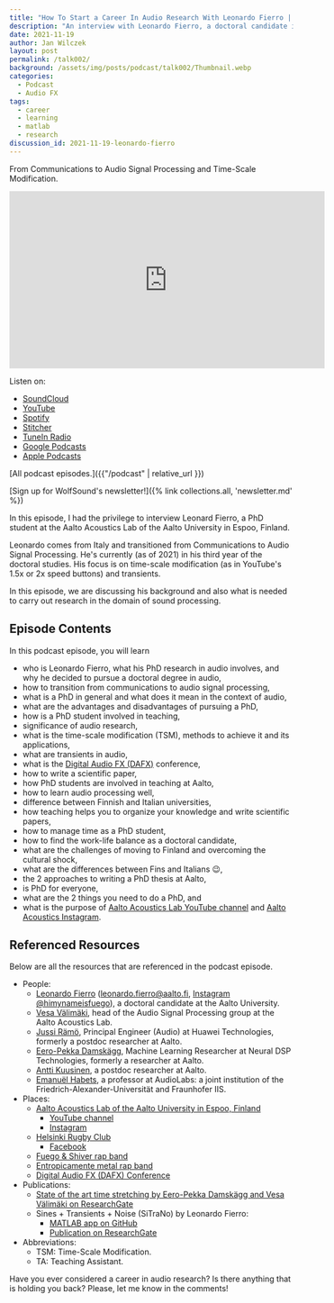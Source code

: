 ```yaml
---
title: "How To Start a Career In Audio Research With Leonardo Fierro | WolfTalk #002"
description: "An interview with Leonardo Fierro, a doctoral candidate in the Aalto Acoustics Lab researching time-scale modification."
date: 2021-11-19
author: Jan Wilczek
layout: post
permalink: /talk002/
background: /assets/img/posts/podcast/talk002/Thumbnail.webp
categories:
  - Podcast
  - Audio FX
tags:
  - career
  - learning
  - matlab
  - research
discussion_id: 2021-11-19-leonardo-fierro
---
```

From Communications to Audio Signal Processing and Time-Scale Modification.

<iframe width="560" height="315" src="https://www.youtube.com/embed/-G5tNfLy84g" title="YouTube video player" frameborder="0" allow="accelerometer; autoplay; clipboard-write; encrypted-media; gyroscope; picture-in-picture" allowfullscreen></iframe>

Listen on:
* [SoundCloud](https://soundcloud.com/jan-wilczek-wolf-sound/how-to-start-a-career-in-audio-research-with-leonardo-fierro-wolftalk-002)
* [YouTube](https://youtu.be/-G5tNfLy84g)
* [Spotify](https://open.spotify.com/episode/0b5a6Zdu37AWYpUQlX0BsL?si=700d09ef79b84207)
* [Stitcher](https://www.stitcher.com/show/wolftalk-podcast-about-audio-programming-people-careers-learning/episode/how-to-start-a-career-in-audio-research-with-leonardo-fierro-wolftalk-002-88415578)
* [TuneIn Radio](http://tun.in/pkRvm)
* [Google Podcasts](https://shorturl.at/deCFO)
* [Apple Podcasts](https://podcasts.apple.com/us/podcast/how-to-start-a-career-in-audio-research-with/id1595913701?i=1000542432837)

[All podcast episodes.]({{"/podcast" | relative_url }})

[Sign up for WolfSound's newsletter!]({% link collections.all, 'newsletter.md' %})

In this episode, I had the privilege to interview Leonard Fierro, a PhD student at the Aalto Acoustics Lab of the Aalto University in Espoo, Finland.

Leonardo comes from Italy and transitioned from Communications to Audio Signal Processing. He's currently (as of 2021) in his third year of the doctoral studies. His focus is on time-scale modification (as in YouTube's 1.5x or 2x speed buttons) and transients. 

In this episode, we are discussing his background and also what is needed to carry out research in the domain of sound processing.

## Episode Contents

In this podcast episode, you will learn
* who is Leonardo Fierro, what his PhD research in audio involves, and why he decided to pursue a doctoral degree in audio,
* how to transition from communications to audio signal processing,
* what is a PhD in general and what does it mean in the context of audio,
* what are the advantages and disadvantages of pursuing a PhD,
* how is a PhD student involved in teaching,
* significance of audio research,
* what is the time-scale modification (TSM), methods to achieve it and its applications,
* what are transients in audio,
* what is the [Digital Audio FX (DAFX)](https://www.dafx.de/) conference,
* how to write a scientific paper,
* how PhD students are involved in teaching at Aalto,
* how to learn audio processing well,
* difference between Finnish and Italian universities,
* how teaching helps you to organize your knowledge and write scientific papers,
* how to manage time as a PhD student,
* how to find the work-life balance as a doctoral candidate,
* what are the challenges of moving to Finland and overcoming the cultural shock,
* what are the differences between Fins and Italians 😉,
* the 2 approaches to writing a PhD thesis at Aalto,
* is PhD for everyone,
* what are the 2 things you need to do a PhD, and
* what is the purpose of [Aalto Acoustics Lab YouTube channel](https://www.youtube.com/channel/UCpo9G3kZ0qVXGPBIYdlJT9Q) and [Aalto Acoustics Instagram](https://www.instagram.com/aaltoacousticslab/).


## Referenced Resources

Below are all the resources that are referenced in the podcast episode.

* People:
  * [Leonardo Fierro](https://www.leonardofierro.me/) ([leonardo.fierro@aalto.fi](mailto:leonardo.fierro@aalto.fi), [Instagram @himynameisfuego](https://www.instagram.com/himynameisfuego/)), a doctoral candidate at the Aalto University.
  * [Vesa Välimäki](http://users.spa.aalto.fi/vpv/), head of the Audio Signal Processing group at the Aalto Acoustics Lab.
  * [Jussi Rämö](https://www.linkedin.com/in/jussiramo/), Principal Engineer (Audio) at Huawei Technologies, formerly a postdoc researcher at Aalto.
  * [Eero-Pekka Damskägg](https://www.linkedin.com/in/eero-pekka-damsk%C3%A4gg-b62129111/), Machine Learning Researcher at Neural DSP Technologies, formerly a researcher at Aalto.
  * [Antti Kuusinen](https://research.aalto.fi/en/persons/antti-kuusinen), a postdoc researcher at Aalto.
  * [Emanuël Habets](https://www.audiolabs-erlangen.de/fau/professor/habets), a professor at AudioLabs: a joint institution of the Friedrich-Alexander-Universität and Fraunhofer IIS.
* Places:
  * [Aalto Acoustics Lab of the Aalto University in Espoo, Finland](https://www.aalto.fi/en/aalto-acoustics-lab)
    * [YouTube channel](https://www.youtube.com/channel/UCpo9G3kZ0qVXGPBIYdlJT9Q)
    * [Instagram](https://www.instagram.com/aaltoacousticslab/)
  * [Helsinki Rugby Club](https://www.helsinkirugby.fi/en/)
    * [Facebook](https://www.facebook.com/HelsinkiRugbyClub/)
  * [Fuego & Shiver rap band](https://open.spotify.com/artist/7glxHQGzn2ToQAzg8unOnQ?si=5277bc7c346d4931)
  * [Entropicamente metal rap band](https://open.spotify.com/artist/7eSi8KsNZN5KmfMypbUKiH?si=e69fbbccef1d49b2)
  * [Digital Audio FX (DAFX) Conference](https://www.dafx.de/)
* Publications:
  * [State of the art time stretching by Eero-Pekka Damskägg and Vesa Välimäki on ResearchGate](https://www.researchgate.net/publication/321764861_Audio_Time_Stretching_Using_Fuzzy_Classification_of_Spectral_Bins)
  * Sines + Transients + Noise (SiTraNo) by Leonardo Fierro:
    * [MATLAB app on GitHub](https://github.com/himynameisfuego/SiTraNo)
    * [Publication on ResearchGate](https://www.researchgate.net/publication/354076466_SiTraNo_A_Matlab_App_For_Sines-Transients-Noise_Decomposition_of_Audio_Signals)
* Abbreviations:
  * TSM: Time-Scale Modification.
  * TA: Teaching Assistant.

<!-- TODO: ## Transcript -->

Have you ever considered a career in audio research? Is there anything that is holding you back? Please, let me know in the comments!
